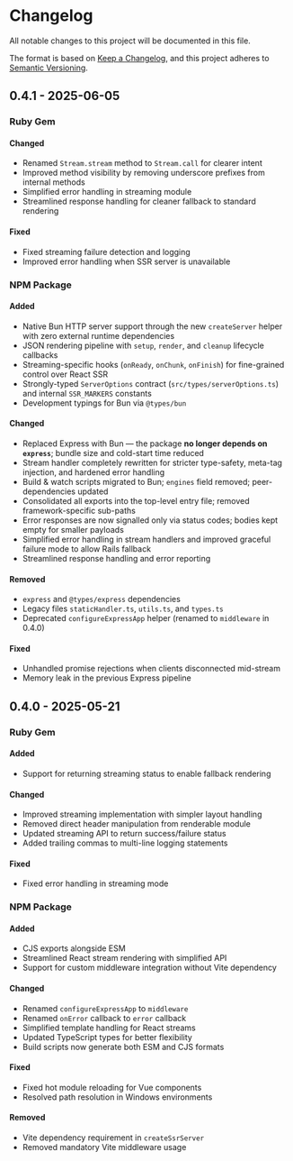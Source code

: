 # Changelog

All notable changes to this project will be documented in this file.

The format is based on [Keep a Changelog](https://keepachangelog.com/en/1.0.0/),
and this project adheres to [Semantic Versioning](https://semver.org/spec/v2.0.0.html).

<!--

## [0.1.0] - YYYY-MM-DD

### Ruby Gem

#### Added

- Initial release of Ruby Gem
- Rails integration helpers
- Template streaming support
- Early-hints utilities
- Generators

#### Changed

- Improved performance of template rendering
- Updated dependency requirements for Rails 7.x compatibility

#### Fixed

- Fixed race condition in template streaming
- Resolved memory leak in helper methods

#### Deprecated

- Legacy renderer API, use new streaming API instead
- Old configuration format, see migration guide

#### Removed

- Support for Rails 5.x
- Deprecated utility functions

### NPM Package

#### Added

- Initial release of NPM package
- Vite dev server integration
- Frontend framework adapters
- JSON protocol implementation

#### Changed

- Optimized bundle size with tree-shaking
- Improved TypeScript type definitions

#### Fixed

- Fixed hot module reloading for Vue components
- Resolved path resolution in Windows environments

#### Deprecated

- Legacy API methods, see migration guide
- Direct DOM manipulation utilities

#### Removed

- Support for Internet Explorer
- Beta-only experimental features

[Unreleased]: https://github.com/username/universal_renderer/compare/v0.1.0...HEAD
[0.1.0]: https://github.com/username/universal_renderer/releases/tag/v0.1.0

-->

## 0.4.1 - 2025-06-05

### Ruby Gem

#### Changed

- Renamed `Stream.stream` method to `Stream.call` for clearer intent
- Improved method visibility by removing underscore prefixes from internal methods
- Simplified error handling in streaming module
- Streamlined response handling for cleaner fallback to standard rendering

#### Fixed

- Fixed streaming failure detection and logging
- Improved error handling when SSR server is unavailable

### NPM Package

#### Added

- Native Bun HTTP server support through the new `createServer` helper with zero external runtime dependencies
- JSON rendering pipeline with `setup`, `render`, and `cleanup` lifecycle callbacks
- Streaming-specific hooks (`onReady`, `onChunk`, `onFinish`) for fine-grained control over React SSR
- Strongly-typed `ServerOptions` contract (`src/types/serverOptions.ts`) and internal `SSR_MARKERS` constants
- Development typings for Bun via `@types/bun`

#### Changed

- Replaced Express with Bun — the package **no longer depends on `express`**; bundle size and cold-start time reduced
- Stream handler completely rewritten for stricter type-safety, meta-tag injection, and hardened error handling
- Build & watch scripts migrated to Bun; `engines` field removed; peer-dependencies updated
- Consolidated all exports into the top-level entry file; removed framework-specific sub-paths
- Error responses are now signalled only via status codes; bodies kept empty for smaller payloads
- Simplified error handling in stream handlers and improved graceful failure mode to allow Rails fallback
- Streamlined response handling and error reporting

#### Removed

- `express` and `@types/express` dependencies
- Legacy files `staticHandler.ts`, `utils.ts`, and `types.ts`
- Deprecated `configureExpressApp` helper (renamed to `middleware` in 0.4.0)

#### Fixed

- Unhandled promise rejections when clients disconnected mid-stream
- Memory leak in the previous Express pipeline

## 0.4.0 - 2025-05-21

### Ruby Gem

#### Added

- Support for returning streaming status to enable fallback rendering

#### Changed

- Improved streaming implementation with simpler layout handling
- Removed direct header manipulation from renderable module
- Updated streaming API to return success/failure status
- Added trailing commas to multi-line logging statements

#### Fixed

- Fixed error handling in streaming mode

### NPM Package

#### Added

- CJS exports alongside ESM
- Streamlined React stream rendering with simplified API
- Support for custom middleware integration without Vite dependency

#### Changed

- Renamed `configureExpressApp` to `middleware`
- Renamed `onError` callback to `error` callback
- Simplified template handling for React streams
- Updated TypeScript types for better flexibility
- Build scripts now generate both ESM and CJS formats

#### Fixed

- Fixed hot module reloading for Vue components
- Resolved path resolution in Windows environments

#### Removed

- Vite dependency requirement in `createSsrServer`
- Removed mandatory Vite middleware usage
